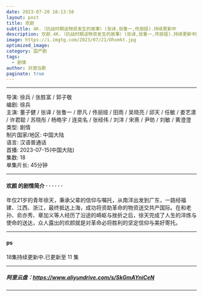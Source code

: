 ```yaml
---
date: 2023-07-20 18:13:58
layout: post
title: 欢颜
subtitle: 4K.（抗战时期送物资发生的故事）(张译,张鲁一,佟丽娅).持续更新中
description: 欢颜.4K.（抗战时期送物资发生的故事）(张译,张鲁一,佟丽娅).持续更新中🐇，年仅21岁的青年徐天，秉承父辈的信仰与嘱托，从南洋出发到广东，一路经福建、江西、浙江，最终抵达上海，成功将资助革命的物资送交共产国际...
image: https://i.imgtg.com/2023/07/21/Ohxmkt.jpg
optimized_image: 
category: 国产剧
tags:
  - 剧情
author: 对酒当歌
paginate: true
---
```



---

导演: 徐兵 / 张胜富 / 郭子敬  
编剧: 徐兵  
主演: 董子健 / 张译 / 张鲁一 / 廖凡 / 佟丽娅 / 田雨 / 吴晓亮 / 邱天 / 任敏 / 娄艺潇 / 许君聪 / 苏晓彤 / 杨皓宇 / 连奕名 / 张经伟 / 刘洋 / 宋熹 / 尹昉 / 刘敏 / 黄澄澄  
类型: 剧情  
制片国家/地区: 中国大陆  
语言: 汉语普通话  
首播: 2023-07-15(中国大陆)  
集数: 18  
单集片长: 45分钟  

---

#### 欢颜 的剧情简介 · · · · · ·

年仅21岁的青年徐天，秉承父辈的信仰与嘱托，从南洋出发到广东，一路经福建、江西、浙江，最终抵达上海，成功将资助革命的物资送交共产国际。在和老孙、俞亦秀、章加义等人经历了沿途的崎岖与挫折之后，徐天完成了人生的淬炼与使命的送达，众人露出的欢颜就是对革命必将胜利的坚定信仰与美好寄托。

---

#### ps

18集持续更新中.已更新至 11 集

---

##### 阿里云盘：<https://www.aliyundrive.com/s/SkGmAYniCeN>

---
